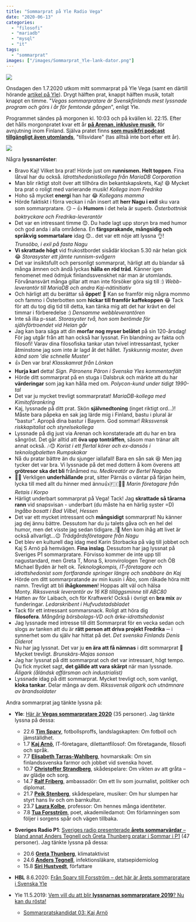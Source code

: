 ```yaml
---
title: "Sommarprat på Yle Radio Vega"
date: "2020-06-13"
categories: 
  - "filosofi"
  - "mariadb"
  - "mysql"
  - "it"
tags: 
  - "sommarprat"
images: ["/images/Sommarprat_Yle-lank-dator.png"]
---
```


![](images/Sommarprat_Yle-lank-dator-parm-733x800.png)

Onsdagen den 1.7.2020 utkom mitt sommarprat på Yle Vega (samt en därtill hörande [artikel på Yle](https://svenska.yle.fi/artikel/2020/07/01/it-foretagaren-kaj-arno-hart-arbete-och-kloka-beslut-eller-bondtur-att-vi)). Drygt hälften prat, knappt hälften musik, totalt knappt en timme. "_Vegas sommarpratare är Svenskfinlands mest lyssnade program och görs i år för femtonde gången_", enligt Yle.

Programmet sändes på morgonen kl. 10:03 och på kvällen kl. 22:15. Efter det hålls morgonpratet kvar ett år [**på Arenan, inklusive musik**](https://arenan.yle.fi/1-50548527), för avnjutning inom Finland. Själva pratet finns [**som musikfri podcast tillgängligt även utomlands**](https://arenan.yle.fi/audio/1-50553610), "tillsvidare" (tas alltså inte bort efter ett år).

[![](images/Sommarprat_Yle-lank-dator-arenan-800x800.png)](https://arenan.yle.fi/1-50548527)

Några **lyssnarröster**:

- Bravo Kaj! Vilket bra prat! Hörde just om **runnismen. Helt toppen**. Fina låtval har du också. _Idrottshedonistkollega från MariaDB Corporation_
- Man blir riktigt stolt över att tillhöra din bekantskapskrets, Kaj! 😄 Mycket bra prat o roligt med varierande musik! _Kollega inom Fredrika_
- Hoho så mycket **energi** han har 😂 _Kollegans mamma_
- Hörde faktiskt i förra veckan i nån insert att **herr Nagu i exil** sku vara som sommarpratare. 😏 – 👍 **Humorn** i det hela är superb. _Österbottnisk boktryckare och Fredrika-leverantör_
- Det var en intressant timme 😊. Du hade lagt upp storyn bra med humor och god anda i alla områdena. En **färgsprakande, mångsidig och språkvig sommartalare** idag 😊.. det var ett nöje att lyssna 👌! _Trunsöbo, i exil på fasta Nagu_
- **Vi skrattade högt** vid frukostbordet sisådär klockan 5.30 när helan gick 😂 _Storasyster ett jämte runnism-svågern_
- Det var insiktsfullt och personligt sommarprat, härligt att du blandar så många ämnen och ändå lyckas **hålla en röd tråd**. Känner igen fenomenet med ödmjuk finlandssvenskhet när man är utomlands. Förvånansvärt många gillar att man inte försöker göra sig till :) _Webb-leverantör till MariaDB och andra Kaj-nätinitiativ_
- Och härligt att du berättar så **öppet**! 🙂 Kan se framför mig några mommo och fammo i Österbotten som **hickar till framför kaffekoppen** 😂 Tack för att du tog dig tid till detta, kan tänka mig att det har krävt en del timmar i förberedelse :) _Densamme webbleverantören_
- Inte så illa p-ssat. _Storasyster två, hon som berömde för självförtroendet vid Helan går_
- Jag kan bara säga att din **morfar nog myser belåtet** på sin 120-årsdag! För jag utgår från att han också har lyssnat. Fin blandning av fakta och filosofi! Varav dina filosofiska tankar utan tvivel intressantast, tycker åtminstone jag som inte är lagd åt det hållet. _Tyskkunnig moster, även känd som 'die schnelle Muster'_
- 👍 Den var bra! _Klasskamrat från Lönkan_
- **Hurja karl** detta! _Sign. Päronens Päron i Svenska Yles kommentarfält_
- Hörde ditt sommarprat på en stuga i Dalsbruk och märkte att du har **värderingar** som jag kan hålla med om. _Polycon-kund under tidigt 1990-tal_
- Det var ju mycket trevligt sommarpratat! _MariaDB-kollega med Kimitoförankring_
- Kaj, lyssnade på ditt prat. Skön **självnedtoning** (inget riktigt ord…)! Måste bara påpeka en sak jag lärde mig i Finland, bastu i plural är "bastur". Apropå dina bastur i Bayern. God sommar! _Rikssvensk riskkapitalist och styrelsekollega_
- Lyssnade på dig just via Arenan och konstaterade att du har en bra sångröst. Det går alltid att **öva upp tonträffen**, såsom man tränar allt annat också. 🎶😊 _Korist i ett flertal körer och ex-dansös i teknologbaletten Rumpskakar_
- Nå du pratar bättre än du sjunger iallafall! Bara en sån sak 😆 Men jag tycker det var bra. Vi lyssnade på det med dottern å kom överens att **grötresor ska det bli** frånåmed nu. _Medkreatör av Bertel Nagubo_
- 👏👏 Verkligen **underhållande** prat, sitter Pärnäs o väntar på färjan heim, lycka till med allt du hinner med ännu👍🇫🇮🙏🏻 _Marin företagare från Retais i Korpo_
- Härligt underbart sommarprat på Vega! Tack! Jag **skrattade så tårarna rann** vid snapsvisan - underbart (du måste ha en härlig syster =D) _Ingåbo bosatt i Bad Vilbel, Hessen_
- Det var ett mycket intressant och **mångsidigt** sommarprat! Nu känner jag dej ännu bättre. Dessutom har du ju talets gåva och en hel del humor, men det visste jag sedan tidigare..!🙂 Men kom ihåg att livet är också allvarligt…😉 _Trädgårdsföretagare från Nagu_
- Det blev en kulturell dag idag med Karin Storbacka på väg till jobbet och Kaj S Arnö på hemvägen. **Fina inslag**. Dessutom har jag lyssnat på Sveriges P1 sommarpratare. Förvisso kommer de inte upp till nagustandard, men Greta T, Mona S, kronvirologen Tegner och ÖB Michael Bydén är helt ok. _Teknologkompis, IT-företagare och idrottshedonist som fortfarande springer längre och snabbare än Kaj_
- Hörde om ditt sommarpratande av min kusin i Åbo, som råkade höra mitt namn. Trevligt att bli **ihågkommen**! Hoppas allt väl och hälsa Monty. _Rikssvensk leverantör av 16 KB tilläggsminne till ABC80_
- Hatten av för Laibach, och för Kraftwerk! Också i övrigt en **bra mix** av funderingar. _Ledarskribent i Hufvudstadsbladet_
- Tack för ett intressant sommarsnack. Roligt att höra dig **filosofera**. _Mångårig börsbolags-VD och ärke-idrottshedonist_
- Jag lyssnade med intresse till ditt Sommarprat för en vecka sedan och slogs av tanken att du är **rätt person att driva projekt Fredrika** ─ i synnerhet som du själv har hittat på det. _Det svenska Finlands Denis Diderot_
- Nu har jag lyssnat. Det var ju **en ära att få nämnas** i ditt sommarprat 🙂 Mycket trevligt. _Brunskärs-Majas sonson_
- Jag har lyssnat på ditt sommarprat och det var intressant, högt tempo. Du fick mycket sagt, **det gällde att vara skärpt** när man lyssnade. _Åligark (åländsk affärsman och industrialist)_
- Lyssnade idag på ditt sommarprat. Mycket trevligt och, som vanligt, **kloka tankar**. Delar många av dem. _Rikssvensk oligark och utnämnare av brandsoldater_

Andra sommarprat jag tänkte lyssna på:

- **Yle**: [Här är **Vegas sommarpratare 2020**](https://svenska.yle.fi/artikel/2020/06/08/har-ar-vegas-sommarpratare-2020) (35 personer). Jag tänkte lyssna på dessa:
    - 22.6 **[Tim Sparv](https://sv.wikipedia.org/wiki/Tim_Sparv)**, fotbollsproffs, landslagskapten: Om fotboll och jämställdhet.
    - 1.7 **[Kaj Arnö](https://sv.wikipedia.org/wiki/Kaj_Arnö)**, IT-företagare, dilettantfilosof: Om företagande, filosofi och språk.
    - 7.7 **[Elisabeth Tarras-Wahlberg](https://sv.wikipedia.org/wiki/Elisabeth_Tarras-Wahlberg)**, hovmarskalk: Om sin finlandssvenska farmor och jobbet vid svenska hovet.
    - 10.7 **[Christoffer Strandberg](https://sv.wikipedia.org/wiki/Christoffer_Strandberg)**, skådespelare: Om vikten av att gråta – av glädje och sorg.
    - 14.7 **[Ralf Friberg](https://sv.wikipedia.org/wiki/Ralf_Friberg)**, ambassadör: Om ett liv som journalist, politiker och diplomat.
    - 21.7 **[Peik Stenberg](https://sv.wikipedia.org/wiki/Peik_Stenberg)**, skådespelare, musiker: Om hur slumpen har styrt hans liv och om barnkultur.
    - 23.7 **[Laura Kolbe](https://sv.wikipedia.org/wiki/Laura_Kolbe)**, professor: Om hennes många identiteter.
    - 7.8 **[Tua Forsström](https://sv.wikipedia.org/wiki/Tua_Forsström)**, poet, akademiledamot: Om förlamningen som följer i sorgens spår och vägen tillbaka.

- **Sveriges Radio P1**: [Sveriges radio presenterade **årets sommarvärdar** – bland annat Anders Tegnell och Greta Thunberg pratar i Sommar i P1](https://svenska.yle.fi/artikel/2020/06/11/sveriges-radio-presenterade-arets-sommarvardar-bland-annat-anders-tegnell-och) (47 personer). Jag tänkte lyssna på dessa:
    - 20.6 **[Greta Thunberg](https://sv.wikipedia.org/wiki/Greta_Thunberg)**, klimataktivist
    - 24.6 **[Anders Tegnell](https://sv.wikipedia.org/wiki/Anders_Tegnell)**, infektionsläkare, statsepidemiolog
    - 15.8 **[Siri Hustvedt](https://sv.wikipedia.org/wiki/Siri_Hustvedt)**, författare

- **HBL** 8.6.2020: [Från Sparv till Forsström – det här är årets sommarpratare i Svenska Yle](https://www.hbl.fi/artikel/fran-sparv-till-forsstrom-det-har-ar-arets-sommarpratare-i-svenska-yle/)
- Yle 11.5.2019: [Vem vill du att blir **lyssnarnas sommarpratare 2019**? Nu kan du rösta!](https://svenska.yle.fi/artikel/2019/05/11/vem-vill-du-att-blir-lyssnarnas-sommarpratare-2019-nu-kan-du-rosta)
    - [Sommarpratskandidat 03: Kaj Arnö](https://arenan.yle.fi/audio/1-50148356)

